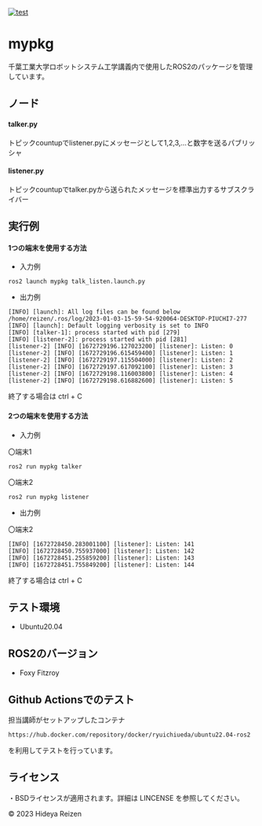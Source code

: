 
[![test](https://github.com/ReiHide/mypkg/actions/workflows/test.yml/badge.svg)](https://github.com/ReiHide/mypkg/actions/workflows/test.yml)

# mypkg
千葉工業大学ロボットシステム工学講義内で使用したROS2のパッケージを管理しています。

## ノード
#### talker.py
トピックcountupでlistener.pyにメッセージとして1,2,3,...と数字を送るパブリッシャ
#### listener.py
トピックcountupでtalker.pyから送られたメッセージを標準出力するサブスクライバー

## 実行例
#### 1つの端末を使用する方法
* 入力例
~~~
ros2 launch mypkg talk_listen.launch.py
~~~
* 出力例
~~~
[INFO] [launch]: All log files can be found below /home/reizen/.ros/log/2023-01-03-15-59-54-920064-DESKTOP-PIUCHI7-277
[INFO] [launch]: Default logging verbosity is set to INFO
[INFO] [talker-1]: process started with pid [279]
[INFO] [listener-2]: process started with pid [281]
[listener-2] [INFO] [1672729196.127023200] [listener]: Listen: 0
[listener-2] [INFO] [1672729196.615459400] [listener]: Listen: 1
[listener-2] [INFO] [1672729197.115504000] [listener]: Listen: 2
[listener-2] [INFO] [1672729197.617092100] [listener]: Listen: 3
[listener-2] [INFO] [1672729198.116003800] [listener]: Listen: 4
[listener-2] [INFO] [1672729198.616882600] [listener]: Listen: 5
~~~
終了する場合は ctrl + C
#### 2つの端末を使用する方法
* 入力例

 〇端末1
~~~
ros2 run mypkg talker
~~~

 〇端末2
~~~
ros2 run mypkg listener
~~~
* 出力例

 〇端末2
~~~
[INFO] [1672728450.283001100] [listener]: Listen: 141
[INFO] [1672728450.755937000] [listener]: Listen: 142
[INFO] [1672728451.255859200] [listener]: Listen: 143
[INFO] [1672728451.755849200] [listener]: Listen: 144
~~~
終了する場合は ctrl + C
## テスト環境
* Ubuntu20.04

## ROS2のバージョン
* Foxy Fitzroy

## Github Actionsでのテスト
担当講師がセットアップしたコンテナ
~~~
https://hub.docker.com/repository/docker/ryuichiueda/ubuntu22.04-ros2
~~~
を利用してテストを行っています。

## ライセンス
・BSDライセンスが適用されます。詳細は LINCENSE を参照してください。

© 2023 Hideya Reizen
